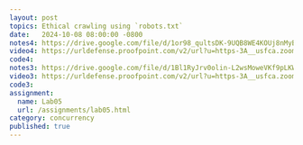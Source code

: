```yaml
---
layout: post
topics: Ethical crawling using `robots.txt`
date:   2024-10-08 08:00:00 -0800
notes4: https://drive.google.com/file/d/1or98_qultsDK-9UQB8WE4KOUj8nMyBpg/view?usp=drive_link
video4: https://urldefense.proofpoint.com/v2/url?u=https-3A__usfca.zoom.us_rec_share_ILcgmNbzJMQ1z58OmdHlg9zBfCeUKqFApf-2DMW4-5FOQ2Fh9D-5FtyIE9msX32COhLbWm.E3XWqAuJmWkR1VPF&d=DwMFAw&c=qgVugHHq3rzouXkEXdxBNQ&r=pWdb0PpdrgbA8UziBLv0cLIW3gZNVZarim7OULHTsTQ&m=vuoNAen5lJs9vW25ecAbb1OxEFyEm5dfFAMK7WLSFZGB8LyMH9q9FaAyKIVE8Eyk&s=VEJGyeF1fMXSB-H0AyREwPFDZrN2TC-txAWVZ97xAQQ&e=
code4: 
notes3: https://drive.google.com/file/d/1Bl1RyJrv0olin-L2wsMoweVKf9pLKWV9/view?usp=drive_link
video3: https://urldefense.proofpoint.com/v2/url?u=https-3A__usfca.zoom.us_rec_share_g8eWTbZjIC33nQcbtxbvAsvu4gr9KDYfT-2DxTSaKEm-2D9HTuIozLvK-2Dcv1mIVL4ceX.EZXYLwJZwl2ecZaO&d=DwMFAw&c=qgVugHHq3rzouXkEXdxBNQ&r=pWdb0PpdrgbA8UziBLv0cLIW3gZNVZarim7OULHTsTQ&m=Wkvuic_ukK-opjVQaWZl3sy9HZfIuDR3epCkn6z6ETf4-fBjdVJ6Pz2_T98Zqu5A&s=Y7DCx8FVzP2JvlP6IOIsk7fOyjXZT0USbkTb0d3P33M&e=
code3: 
assignment: 
  name: Lab05
  url: /assignments/lab05.html
category: concurrency
published: true
---
```

